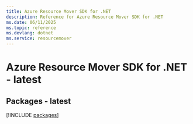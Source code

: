 ```yaml
---
title: Azure Resource Mover SDK for .NET
description: Reference for Azure Resource Mover SDK for .NET
ms.date: 06/11/2025
ms.topic: reference
ms.devlang: dotnet
ms.service: resourcemover
---
```

# Azure Resource Mover SDK for .NET - latest
## Packages - latest
[!INCLUDE [packages](resource-mover-index.md)]